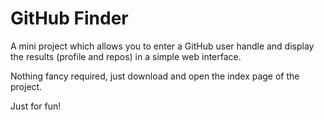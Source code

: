 # GitHub Finder
A mini project which allows you to enter a GitHub user handle and display the results (profile and repos) in a simple web interface.

Nothing fancy required, just download and open the index page of the project.

Just for fun!
